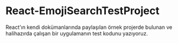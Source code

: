 # React-EmojiSearchTestProject
React'ın kendi dokümanlarında paylaşılan örnek projerde bulunan ve halihazırda çalışan bir uygulamanın test kodunu yazıyoruz.
